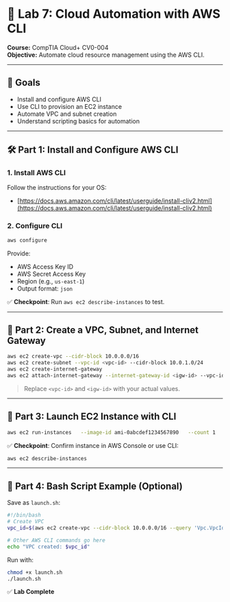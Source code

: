 # 🧪 Lab 7: Cloud Automation with AWS CLI

**Course:** CompTIA Cloud+ CV0-004  
**Objective:** Automate cloud resource management using the AWS CLI.

---

## 🎯 Goals

- Install and configure AWS CLI  
- Use CLI to provision an EC2 instance  
- Automate VPC and subnet creation  
- Understand scripting basics for automation  

---

## 🛠️ Part 1: Install and Configure AWS CLI

### 1. Install AWS CLI
Follow the instructions for your OS:  
- [https://docs.aws.amazon.com/cli/latest/userguide/install-cliv2.html](https://docs.aws.amazon.com/cli/latest/userguide/install-cliv2.html)

### 2. Configure CLI
```bash
aws configure
```
Provide:
- AWS Access Key ID  
- AWS Secret Access Key  
- Region (e.g., `us-east-1`)  
- Output format: `json`

✅ **Checkpoint**: Run `aws ec2 describe-instances` to test.

---

## 🧱 Part 2: Create a VPC, Subnet, and Internet Gateway

```bash
aws ec2 create-vpc --cidr-block 10.0.0.0/16
aws ec2 create-subnet --vpc-id <vpc-id> --cidr-block 10.0.1.0/24
aws ec2 create-internet-gateway
aws ec2 attach-internet-gateway --internet-gateway-id <igw-id> --vpc-id <vpc-id>
```

> Replace `<vpc-id>` and `<igw-id>` with your actual values.

---

## 🚀 Part 3: Launch EC2 Instance with CLI

```bash
aws ec2 run-instances   --image-id ami-0abcdef1234567890   --count 1   --instance-type t2.micro   --key-name cloudplus-key   --security-group-ids <sg-id>   --subnet-id <subnet-id>   --associate-public-ip-address
```

✅ **Checkpoint**: Confirm instance in AWS Console or use CLI:
```bash
aws ec2 describe-instances
```

---

## 🧩 Part 4: Bash Script Example (Optional)

Save as `launch.sh`:
```bash
#!/bin/bash
# Create VPC
vpc_id=$(aws ec2 create-vpc --cidr-block 10.0.0.0/16 --query 'Vpc.VpcId' --output text)

# Other AWS CLI commands go here
echo "VPC created: $vpc_id"
```

Run with:
```bash
chmod +x launch.sh
./launch.sh
```

✅ **Lab Complete**
